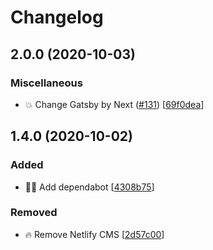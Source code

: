 # Changelog

<a name="2.0.0"></a>

## 2.0.0 (2020-10-03)

### Miscellaneous

- 💥 Change Gatsby by Next ([#131](https://github.com/dsoaress/dsoares.me/issues/131)) [[69f0dea](https://github.com/dsoaress/dsoares.me/commit/69f0deabc9dfde244ad61e125ea717f95d79b364)]

<a name="1.4.0"></a>

## 1.4.0 (2020-10-02)

### Added

- 👷‍♂️ Add dependabot [[4308b75](https://github.com/dsoaress/dsoares.me/commit/4308b758199847a534a778b9f710e5de8e511a14)]

### Removed

- 🔥 Remove Netlify CMS [[2d57c00](https://github.com/dsoaress/dsoares.me/commit/2d57c00c18e0f05282e62492d602e595b81470a9)]
